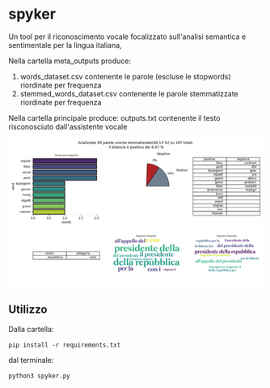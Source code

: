 # spyker
Un tool per il riconoscimento vocale focalizzato sull'analisi semantica e sentimentale per la lingua italiana,

Nella cartella meta_outputs produce:

1. words_dataset.csv contenente le parole (escluse le stopwords) riordinate per frequenza
2. stemmed_words_dataset.csv contenente le parole stemmatizzate riordinate per frequenza

Nella cartella principale produce:
outputs.txt contenente il testo risconosciuto dall'assistente vocale

![Screenshot](mario_draghi.png)


## Utilizzo
Dalla cartella:
```
pip install -r requirements.txt
```

dal terminale:
```
python3 spyker.py
```



